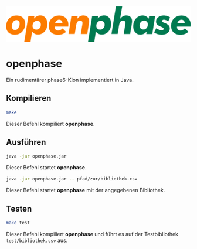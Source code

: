 ![openphase logo](assets/logo.svg)
# openphase
Ein rudimentärer phase6-Klon implementiert in Java.

## Kompilieren
```bash
make
```
Dieser Befehl kompiliert **openphase**.

## Ausführen
```bash
java -jar openphase.jar
```
Dieser Befehl startet **openphase**.
```bash
java -jar openphase.jar -- pfad/zur/bibliothek.csv
```
Dieser Befehl startet **openphase** mit der angegebenen Bibliothek.

## Testen
```bash
make test
```
Dieser Befehl kompiliert **openphase** und führt es auf der Testbibliothek `test/bibliothek.csv` aus.